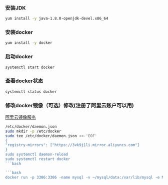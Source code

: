 ### 安装JDK
```bash
yum install -y java-1.8.0-openjdk-devel.x86_64
```

### 安装docker
```bash
yum install -y docker
```

### 启动docker
```bash
systemctl start docker
```

### 查看docker状态
```bash
systemctl status docker
```

### 修改docker镜像（可选）修改(注册了阿里云账户可以用)
[阿里云镜像服务](https://help.aliyun.com/zh/acr/user-guide/accelerate-the-pulls-of-docker-official-images?spm=5176.ecs-console-storage_imageList.top-nav.5.50f34df5P8LrtI&scm=20140722.S_help%40%40%E6%96%87%E6%A1%A3%40%4060750.S_BB2%40bl%2BRQW%40ag0%2BBB1%40ag0%2Bhot%2Bos0.ID_60750-RL_docker%E9%95%9C%E5%83%8F%E5%8A%A0%E9%80%9F%E5%99%A8-LOC_consoleUNDhelp-OR_ser-V_2-P0_0)
```bash
/etc/docker/daemon.json
sudo mkdir -p /etc/docker
sudo tee /etc/docker/daemon.json <<-'EOF'
{
"registry-mirrors": ["https://3vk9j1li.mirror.aliyuncs.com"]
}
sudo systemctl daemon-reload
sudo systemctl restart docker
```bash

```bash
docker run -p 3306:3306 -name mysql -v ~/mysql/data:/var/lib/mysql -e MYSQL_ROOT_PASSWORD=123456 --privileged=true docker.io/mysql
```





